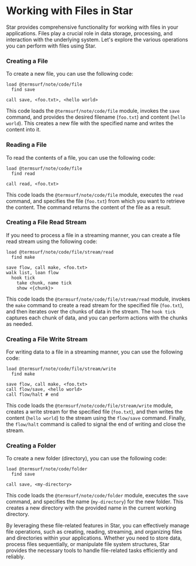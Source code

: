 # Working with Files in Star

Star provides comprehensive functionality for working with files in
your applications. Files play a crucial role in data storage,
processing, and interaction with the underlying system. Let's explore
the various operations you can perform with files using Star.

### Creating a File

To create a new file, you can use the following code:

```link
load @termsurf/note/code/file
  find save

call save, <foo.txt>, <hello world>
```

This code loads the `@termsurf/note/code/file` module, invokes the
`save` command, and provides the desired filename (`foo.txt`) and
content (`hello world`). This creates a new file with the specified name
and writes the content into it.

### Reading a File

To read the contents of a file, you can use the following code:

```link
load @termsurf/note/code/file
  find read

call read, <foo.txt>
```

This code loads the `@termsurf/note/code/file` module, executes the
`read` command, and specifies the file (`foo.txt`) from which you want
to retrieve the content. The command returns the content of the file as
a result.

### Creating a File Read Stream

If you need to process a file in a streaming manner, you can create a
file read stream using the following code:

```link
load @termsurf/note/code/file/stream/read
  find make

save flow, call make, <foo.txt>
walk list, loan flow
  hook tick
    take chunk, name tick
    show <{chunk}>
```

This code loads the `@termsurf/note/code/file/stream/read` module,
invokes the `make` command to create a read stream for the specified
file (`foo.txt`), and then iterates over the chunks of data in the
stream. The `hook tick` captures each chunk of data, and you can perform
actions with the chunks as needed.

### Creating a File Write Stream

For writing data to a file in a streaming manner, you can use the
following code:

```link
load @termsurf/note/code/file/stream/write
  find make

save flow, call make, <foo.txt>
call flow/save, <hello world>
call flow/halt # end
```

This code loads the `@termsurf/note/code/file/stream/write` module,
creates a write stream for the specified file (`foo.txt`), and then
writes the content (`hello world`) to the stream using the `flow/save`
command. Finally, the `flow/halt` command is called to signal the end of
writing and close the stream.

### Creating a Folder

To create a new folder (directory), you can use the following code:

```link
load @termsurf/note/code/folder
  find save

call save, <my-directory>
```

This code loads the `@termsurf/note/code/folder` module, executes the
`save` command, and specifies the name (`my-directory`) for the new
folder. This creates a new directory with the provided name in the
current working directory.

By leveraging these file-related features in Star, you can
effectively manage file operations, such as creating, reading,
streaming, and organizing files and directories within your
applications. Whether you need to store data, process files
sequentially, or manipulate file system structures, Star provides
the necessary tools to handle file-related tasks efficiently and
reliably.
